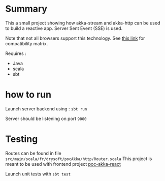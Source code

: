Summary
===

This a small project showing how akka-stream and akka-http can be used
to build a reactive app.
Server Sent Event (SSE) is used. 

Note that not all browsers support this technology.
See [this link](https://developer.mozilla.org/en-US/docs/Web/API/Server-sent_events/Using_server-sent_events#EventSource)
for compatibility matrix.

Requires :
* Java
* scala
* sbt

how to run
===

Launch server backend using :
`sbt run`

Server should be listening on port `9000`

Testing
===

Routes can be found in file `src/main/scala/fr/drysoft/pocAkka/http/Router.scala`
This project is meant to be used with frontend project [poc-akka-react](https://github.com/remy-auricoste/poc-akka-react)

Launch unit tests with `sbt test`

